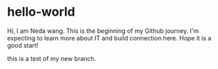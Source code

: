 # hello-world
Hi, I am Neda wang. This is the beginning of my Github journey. I'm expecting to learn more about IT and build connection here. Hope it is a good start!

this is a test of my new branch.
